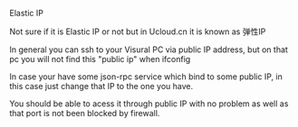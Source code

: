 Elastic IP

Not sure if it is Elastic IP or not but in Ucloud.cn it is known as 弹性IP

In general you can ssh to your Visural PC via public IP address, but on that pc you will not find this "public ip" when ifconfig

In case your have some json-rpc service which bind to some public IP, in this case just change that IP to the one you have.

You should be able to acess it through public IP with no problem as well as that port is not been blocked by firewall.


